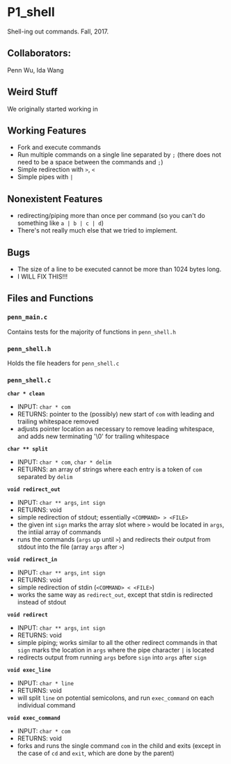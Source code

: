 # P1_shell
Shell-ing out commands.
Fall, 2017.

## Collaborators:
Penn Wu, Ida Wang

## Weird Stuff
We originally started working in

## Working Features
- Fork and execute commands 
- Run multiple commands on a single line separated by `;` (there does not need to be a space between the commands and `;`)
- Simple redirection with `>`, `<`
- Simple pipes with `|`

## Nonexistent Features
- redirecting/piping more than once per command (so you can't do something like `a | b | c | d`)
- There's not really much else that we tried to implement.

## Bugs
- The size of a line to be executed cannot be more than 1024 bytes long.
- I WILL FIX THIS!!!

## Files and Functions
### `penn_main.c`
Contains tests for the majority of functions in `penn_shell.h`

### `penn_shell.h`
Holds the file headers for `penn_shell.c`

### `penn_shell.c`
**`char * clean`**
- INPUT: `char * com`
- RETURNS: pointer to the (possibly) new start of `com` with leading and trailing whitespace removed
- adjusts pointer location as necessary to remove leading whitespace, and adds new terminating '\0' for trailing whitespace

**`char ** split`**
- INPUT: `char * com`, `char * delim`
- RETURNS: an array of strings where each entry is a token of `com` separated by `delim`

**`void redirect_out`**
- INPUT: `char ** args`, `int sign`
- RETURNS: void
- simple redirection of stdout; essentially `<COMMAND> > <FILE>`
- the given int `sign` marks the array slot where `>` would be located in `args`, the intiial array of commands
- runs the commands (`args` up until `>`) and redirects their output from stdout into the file (array `args` after `>`)

**`void redirect_in`**
- INPUT: `char ** args`, `int sign`
- RETURNS: void
- simple redirection of stdin (`<COMMAND> < <FILE>`)
- works the same way as `redirect_out`, except that stdin is redirected instead of stdout

**`void redirect`**
- INPUT: `char ** args`, `int sign`
- RETURNS: void
- simple piping; works similar to all the other redirect commands in that `sign` marks the location in `args` where the pipe character `|` is located
- redirects output from running `args` before `sign` into `args` after `sign`

**`void exec_line`**
- INPUT: `char * line`
- RETURNS: void
- will split `line` on potential semicolons, and run `exec_command` on each individual command

**`void exec_command`** 
- INPUT: `char * com`
- RETURNS: void
- forks and runs the single command `com` in the child and exits (except in the case of `cd` and `exit`, which are done by the parent)
